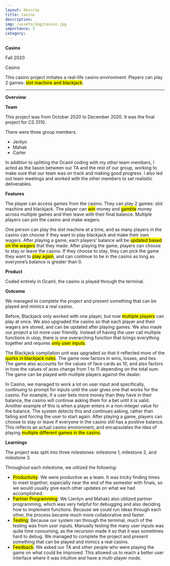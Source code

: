 ```yaml
---
layout: descrip
title: Casino
description:
img: /assets/img/casino.jpg
importance: 3
category:
---
```


**Casino**

Fall 2020

<div class="row">
    <div class="col-sm mt-3 mt-md-0">
        <img class="center" src="{{ '/assets/img/casino.jpg' | relative_url }}" alt="" title="casino"/>
    </div>
</div>
<div class="caption">
    Casino
</div>

This casino project imitates a real-life casino environment. Players can play 2 games: <mark>slot machine and blackjack</mark>.

---

**Overview**

**Team**

This project was from October 2020 to December 2020. It was the final project for CS 3110.

There were three group members. 
- Jerilyn
- Mahak
- Carter

In addition to splitting the Ocaml coding with my other team members, I acted as the liason between our TA and the rest of our group, working to make sure that our team was on track and making good progress. I also led out team meetings and worked with the other members to set realisitic deliverables.

**Features**

The player can access games from the casino. They can play 2 games: slot machine and blackjack. The player can <mark>win</mark> money and <mark>gamble</mark> money across multiple games and then leave with their final balance. Multiple players can join the casino and make wagers.

One person can play the slot machine at a time, and as many players in the casino can choose if they want to play blackjack and make their own wagers. After playing a game, each players’ balance will be <mark>updated based on the wagers</mark> that they made. After playing the game, players can choose to stay or leave the casino. If they choose to stay, they can pick the game they want to <mark>play again</mark>, and can continue to be in the casino as long as everyone’s balance is greater than 0.

**Product**

Coded entirely in Ocaml, the casino is played through the terminal.

**Outcome**

We managed to complete the project and present something that can be played and mimics a real casino. 

Before, Blackjack only worked with one player, but now <mark>multiple players</mark> can play at once. We also upgraded the casino so that each player and their wagers are stored, and can be updated after playing games. We also made our project a lot more user friendly. Instead of having the user call multiple functions in utop, there is one overarching function that brings everything together and requires <mark>only user inputs</mark>.

The Blackjack compilation unit was upgraded so that it reflected more of the <mark>quirks in blackjack rules</mark>. The game now factors in wins, losses, and ties. The game also accounts for the values of face cards as 10, and also factors in how the values of aces change from 1 to 11 depending on the total sum. The game can be played with multiple players against the dealer.

In Casino, we managed to work a lot on user input and specifically, continuing to prompt for inputs until the user gives one that works for the casino. For example, if a user bets more money than they have in their balance, the casino will continue asking them for a bet until it is valid. Another example of this is when a player enters in a non-integer value for the balance. The system detects this and continues asking, rather than failing and forcing the user to start again. After playing a game, players can choose to stay or leave if everyone in the casino still has a positive balance. This reflects an actual casino environment, and encapsulates the idea of playing <mark>multiple different games in the casino</mark>. 

**Learnings**

The project was split into three milestones: milestone 1, milestone 2, and milestone 3.

Throughout each milestone, we utilized the following:
- <mark>Productivity</mark>: We were productive as a team. It was tricky finding times to meet together, especially near the end of the semester with finals, so we would usually give each other updates on what we had accomplished.
- <mark>Partner Programming</mark>: We (Jerilyn and Mahak) also utilized partner programming, which was very helpful for debugging and also deciding how to implement functions. Because we could run ideas through each other, the process became much more collaborative and faster.
- <mark>Testing</mark>: Because our system ran through the terminal, much of the testing was from user inputs. Manually testing the many user inputs was quite time consuming, as the recursion made it so that it was sometimes hard to debug. We managed to complete the project and present something that can be played and mimics a real casino.
- <mark>Feedback</mark>: We asked our TA and other people who were playing the game on what could be improved. This allowed us to reach a better user interface where it was intuitive and have a multi-player mode.